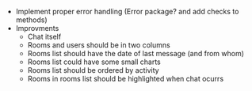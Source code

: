- Implement proper error handling (Error package? and add checks to methods)
- Improvments
  - Chat itself
  - Rooms and users should be in two columns
  - Rooms list should have the date of last message (and from whom)
  - Rooms list could have some small charts
  - Rooms list should be ordered by activity
  - Rooms in rooms list should be highlighted when chat ocurrs